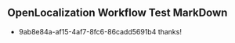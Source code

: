 ## OpenLocalization Workflow Test MarkDown
* 9ab8e84a-af15-4af7-8fc6-86cadd5691b4 
thanks!<!--HONumber=Mar16_HO3-->
